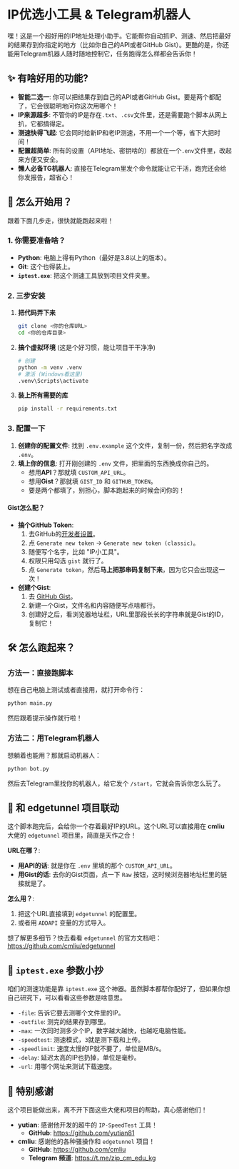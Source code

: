 # IP优选小工具 & Telegram机器人

嘿！这是一个超好用的IP地址处理小助手。它能帮你自动抓IP、测速、然后把最好的结果存到你指定的地方（比如你自己的API或者GitHub Gist）。更酷的是，你还能用Telegram机器人随时随地控制它，任务跑得怎么样都会告诉你！

## ✨ 有啥好用的功能?

* **智能二选一**: 你可以把结果存到自己的API或者GitHub Gist。要是两个都配了，它会很聪明地问你这次用哪个！
* **IP来源超多**: 不管你的IP是存在`.txt`、`.csv`文件里，还是需要跑个脚本从网上扒，它都搞得定。
* **测速快得飞起**: 它会同时给新IP和老IP测速，不用一个一个等，省下大把时间！
* **配置超简单**: 所有的设置（API地址、密钥啥的）都放在一个`.env`文件里，改起来方便又安全。
* **懒人必备TG机器人**: 直接在Telegram里发个命令就能让它干活，跑完还会给你发报告，超省心！

## 🚀 怎么开始用？

跟着下面几步走，很快就能跑起来啦！

### 1. 你需要准备啥？

* **Python**: 电脑上得有Python（最好是3.8以上的版本）。
* **Git**: 这个也得装上。
* **`iptest.exe`**: 把这个测速工具放到项目文件夹里。

### 2. 三步安装

1.  **把代码弄下来**
    ```bash
    git clone <你的仓库URL>
    cd <你的仓库目录>
    ```

2.  **搞个虚拟环境** (这是个好习惯，能让项目干干净净)
    ```bash
    # 创建
    python -m venv .venv
    # 激活 (Windows看这里)
    .venv\Scripts\activate
    ```

3.  **装上所有需要的库**
    ```bash
    pip install -r requirements.txt
    ```

### 3. 配置一下

1.  **创建你的配置文件**: 找到 `.env.example` 这个文件，复制一份，然后把名字改成 `.env`。
2.  **填上你的信息**: 打开刚创建的 `.env` 文件，把里面的东西换成你自己的。
    * 想用**API**？那就填 `CUSTOM_API_URL`。
    * 想用**Gist**？那就填 `GIST_ID` 和 `GITHUB_TOKEN`。
    * 要是两个都填了，别担心，脚本跑起来的时候会问你的！

#### Gist怎么配？

* **搞个GitHub Token**:
    1.  去GitHub的[开发者设置](https://github.com/settings/tokens)。
    2.  点 `Generate new token` -> `Generate new token (classic)`。
    3.  随便写个名字，比如 "IP小工具"。
    4.  权限只用勾选 `gist` 就行了。
    5.  点 `Generate token`，然后**马上把那串码复制下来**，因为它只会出现这一次！
* **创建个Gist**:
    1.  去 [GitHub Gist](https://gist.github.com/)。
    2.  新建一个Gist，文件名和内容随便写点啥都行。
    3.  创建好之后，看浏览器地址栏，URL里那段长长的字符串就是Gist的ID，复制它！

## 🛠️ 怎么跑起来？

### 方法一：直接跑脚本

想在自己电脑上测试或者直接用，就打开命令行：
```bash
python main.py
```
然后跟着提示操作就行啦！

### 方法二：用Telegram机器人

想躺着也能用？那就启动机器人：
```bash
python bot.py
```
然后去Telegram里找你的机器人，给它发个 `/start`，它就会告诉你怎么玩了。

## 🔗 和 edgetunnel 项目联动

这个脚本跑完后，会给你一个存着最好IP的URL。这个URL可以直接用在 **cmliu** 大佬的 `edgetunnel` 项目里，简直是天作之合！

**URL在哪？**:
* **用API的话**: 就是你在 `.env` 里填的那个 `CUSTOM_API_URL`。
* **用Gist的话**: 去你的Gist页面，点一下 `Raw` 按钮，这时候浏览器地址栏里的链接就是了。

**怎么用？**:
1.  把这个URL直接填到 `edgetunnel` 的配置里。
2.  或者用 `ADDAPI` 变量的方式导入。

想了解更多细节？快去看看 `edgetunnel` 的官方文档吧：<https://github.com/cmliu/edgetunnel>

## 📖 `iptest.exe` 参数小抄

咱们的测速功能是靠 `iptest.exe` 这个神器。虽然脚本都帮你配好了，但如果你想自己研究下，可以看看这些参数是啥意思。

* `-file`: 告诉它要去测哪个文件里的IP。
* `-outfile`: 测完的结果存到哪里。
* `-max`: 一次同时测多少个IP，数字越大越快，也越吃电脑性能。
* `-speedtest`: 测速模式，`3`就是测下载和上传。
* `-speedlimit`: 速度太慢的IP就不要了，单位是MB/s。
* `-delay`: 延迟太高的IP也扔掉，单位是毫秒。
* `-url`: 用哪个网址来测试下载速度。

## 🙏 特别感谢

这个项目能做出来，离不开下面这些大佬和项目的帮助，真心感谢他们！

* **yutian**: 感谢他开发的超牛的 `IP-SpeedTest` 工具！
    * **GitHub**: <https://github.com/yutian81>
* **cmliu**: 感谢他的各种骚操作和 `edgetunnel` 项目！
    * **GitHub**: <https://github.com/cmliu>
    * **Telegram 频道**: <https://t.me/zip_cm_edu_kg>

